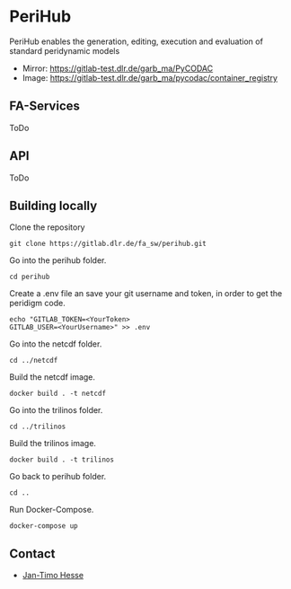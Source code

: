 # PeriHub
PeriHub enables the generation, editing, execution and evaluation of standard peridynamic models

* Mirror: https://gitlab-test.dlr.de/garb_ma/PyCODAC
* Image: https://gitlab-test.dlr.de/garb_ma/pycodac/container_registry
## FA-Services
ToDo
## API
ToDo

## Building locally
Clone the repository
```
git clone https://gitlab.dlr.de/fa_sw/perihub.git
```
Go into the perihub folder.
```
cd perihub
```
Create a .env file an save your git username and token, in order to get the peridigm code.
```
echo "GITLAB_TOKEN=<YourToken>
GITLAB_USER=<YourUsername>" >> .env
```
Go into the netcdf folder.
```
cd ../netcdf
```
Build the netcdf image.
```
docker build . -t netcdf
```
Go into the trilinos folder.
```
cd ../trilinos
```
Build the trilinos image.
```
docker build . -t trilinos
```
Go back to perihub folder.
```
cd ..
```
Run Docker-Compose.
```
docker-compose up
```
## Contact
* [Jan-Timo Hesse](mailto:Jan-Timo.Hesse@dlr.de)